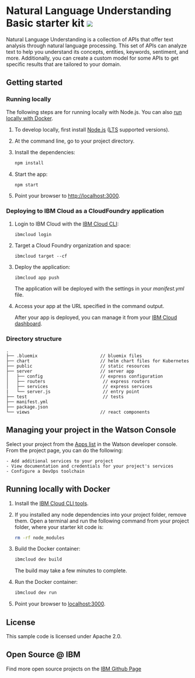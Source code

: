 # Natural Language Understanding Basic starter kit [![](https://img.shields.io/badge/bluemix-powered-blue.svg)](https://bluemix.net)

Natural Language Understanding is a collection of APIs that offer text analysis through natural language processing. This set of APIs can analyze text to help you understand its concepts, entities, keywords, sentiment, and more. Additionally, you can create a custom model for some APIs to get specific results that are tailored to your domain.

## Getting started

### Running locally

The following steps are for running locally with Node.js. You can also [run locally with Docker](#running-locally-with-docker).

1. To develop locally, first install [Node.js](https://nodejs.org) ([LTS](https://github.com/nodejs/Release) supported versions).

1. At the command line, go to your project directory.

1. Install the dependencies:

    ```sh
    npm install
    ```

1. Start the app:

    ```sh
    npm start
    ```

1. Point your browser to [http://localhost:3000](http://localhost:3000).

### Deploying to IBM Cloud as a CloudFoundry application

1. Login to IBM Cloud with the [IBM Cloud CLI](https://console.bluemix.net/docs/cli/index.html#overview):

    ```
    ibmcloud login
    ```

1. Target a Cloud Foundry organization and space:

    ```
    ibmcloud target --cf
    ```

1. Deploy the application:

    ```
    ibmcloud app push
    ```
    The application will be deployed with the settings in your *manifest.yml* file.

1. Access your app at the URL specified in the command output.

    After your app is deployed, you can manage it from your [IBM Cloud dashboard](https://console.bluemix.net/dashboard/apps).

### Directory structure

```none
.
├── .bluemix                        // bluemix files
├── chart                           // helm chart files for Kubernetes
├── public                          // static resources
├── server                          // server app
│   ├── config                      // express configuration
│   ├── routers                      // express routers
│   ├── services                     // express services 
|   └── server.js                    // entry point
├── test                             // tests
├── manifest.yml
├── package.json
└── views                           // react components
```

## Managing your project in the Watson Console

Select your project from the [Apps list](https://console.bluemix.net/developer/watson/apps) in the Watson developer console. From the project page, you can do the following:

    - Add additional services to your project
    - View documentation and credentials for your project's services
    - Configure a DevOps toolchain

## Running locally with Docker

1. Install the [IBM Cloud CLI tools](https://console.bluemix.net/docs/cli/index.html#overview).

1. If you installed any node dependencies into your project folder, remove them. Open a terminal and run the following command from your project folder, where your starter kit code is:

    ```sh
    rm -rf node_modules
    ```

1. Build the Docker container:

    ```sh
    ibmcloud dev build
    ```
    The build may take a few minutes to complete.

1. Run the Docker container:

    ```sh
    ibmcloud dev run
    ```

1. Point your browser to [localhost:3000](localhost:3000).

## License

  This sample code is licensed under Apache 2.0.

## Open Source @ IBM
  Find more open source projects on the [IBM Github Page](http://ibm.github.io/)
